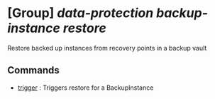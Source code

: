 # [Group] _data-protection backup-instance restore_

Restore backed up instances from recovery points in a backup vault

## Commands

- [trigger](/Commands/data-protection/backup-instance/restore/_trigger.md)
: Triggers restore for a BackupInstance

